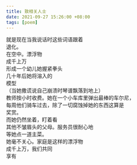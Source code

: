```yaml
---
title: 致相关人士
date: 2021-09-27 15:26:00 +08:00
tags: [poem]
---
```



就是现在当我说话时这些词语跟着  
退化。  
在空中。漂浮物  
成千上万  
形成一个幼儿她握紧拳头   
几十年后她将溶入的   
模型  
（当她撒谎说自己崩溃时琴谱飘落到地上）  
教师按小时收费。她在一个小车库里弹出最棒的车尔尼，  
每周他们骑车过去，除了一切腐蚀掉她的东西这算是  
奖赏。  
而她仍然坐着，盯着看  
其他不皱眉头的父母。服务员很耐心地  
等她点一道主菜。  
她毫不关心。家庭是这样的漂浮物  
成千上万，我们共同  
享有  
